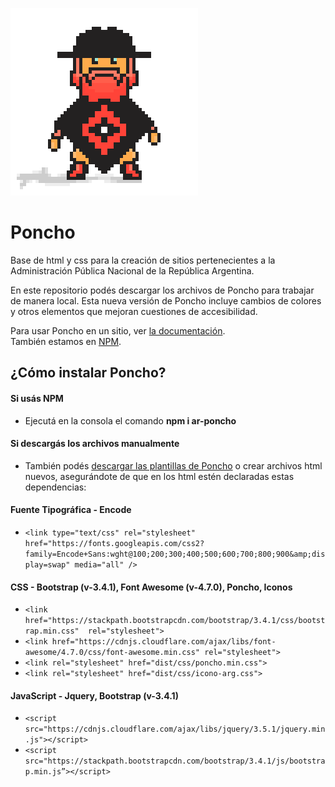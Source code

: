 ![Poncho](src/img/poncho.gif)

# Poncho

Base de html y css para la creación de sitios pertenecientes a la Administración Pública Nacional de la República Argentina.

En este repositorio podés descargar los archivos de Poncho para trabajar de manera local.
Esta nueva versión de Poncho incluye cambios de colores y otros elementos que mejoran cuestiones de accesibilidad.

Para usar Poncho en un sitio, ver [la documentación](http://argob.github.io/poncho).  
También estamos en [NPM](https://www.npmjs.com/package/ar-poncho).

## ¿Cómo instalar Poncho?

#### Si usás NPM

* Ejecutá en la consola el comando **npm i ar-poncho**

#### Si descargás los archivos manualmente

* También podés [descargar las plantillas de Poncho](http://argob.github.io/poncho/plantillas/paginas-de-argentina/) o crear archivos html nuevos, asegurándote de que en los html estén declaradas estas dependencias:
  
#### Fuente Tipográfica - Encode

* ``` <link type="text/css" rel="stylesheet" href="https://fonts.googleapis.com/css2?family=Encode+Sans:wght@100;200;300;400;500;600;700;800;900&amp;display=swap" media="all" /> ```

#### CSS - Bootstrap (v-3.4.1), Font Awesome (v-4.7.0), Poncho, Iconos

* ``` <link href="https://stackpath.bootstrapcdn.com/bootstrap/3.4.1/css/bootstrap.min.css"  rel="stylesheet"> ```
* ``` <link href="https://cdnjs.cloudflare.com/ajax/libs/font-awesome/4.7.0/css/font-awesome.min.css" rel="stylesheet"> ```
* ``` <link rel="stylesheet" href="dist/css/poncho.min.css"> ```
* ``` <link rel="stylesheet" href="dist/css/icono-arg.css"> ```

#### JavaScript -  Jquery, Bootstrap (v-3.4.1)

* ``` <script src="https://cdnjs.cloudflare.com/ajax/libs/jquery/3.5.1/jquery.min.js"></script> ```
* ``` <script src="https://stackpath.bootstrapcdn.com/bootstrap/3.4.1/js/bootstrap.min.js”></script> ```

